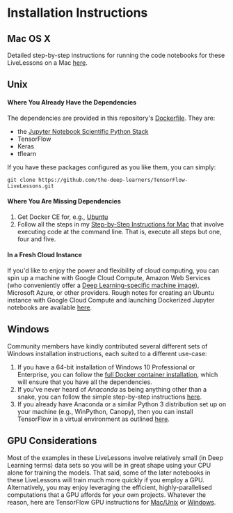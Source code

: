 # Installation Instructions

## Mac OS X

Detailed step-by-step instructions for running the code notebooks for these LiveLessons on a Mac [here](https://github.com/the-deep-learners/TensorFlow-LiveLessons/blob/master/installation/step_by_step_MacOSX_install.md).


## Unix

#### Where You Already Have the Dependencies

The dependencies are provided in this repository's [Dockerfile](https://github.com/the-deep-learners/TensorFlow-LiveLessons/blob/master/Dockerfile). They are: 

* the [Jupyter Notebook Scientific Python Stack](https://github.com/jupyter/docker-stacks/tree/master/scipy-notebook) 
* TensorFlow
* Keras
* tflearn

If you have these packages configured as you like them, you can simply:

`git clone https://github.com/the-deep-learners/TensorFlow-LiveLessons.git`

#### Where You Are Missing Dependencies

1. Get Docker CE for, e.g., [Ubuntu](https://docs.docker.com/engine/installation/linux/docker-ce/ubuntu/)
2. Follow all the steps in my [Step-by-Step Instructions for Mac](https://github.com/the-deep-learners/TensorFlow-LiveLessons/blob/master/installation/step_by_step_MacOSX_install.md) that involve executing code at the command line. That is, execute all steps but one, four and five. 

#### In a Fresh Cloud Instance

If you'd like to enjoy the power and flexibility of cloud computing, you can spin up a machine with Google Cloud Compute, Amazon Web Services (who conveniently offer a [Deep Learning-specific machine image](https://aws.amazon.com/amazon-ai/amis/)), Microsoft Azure, or other providers. Rough notes for creating an Ubuntu instance with Google Cloud Compute and launching Dockerized Jupyter notebooks are available [here](https://github.com/the-deep-learners/TensorFlow-LiveLessons/blob/master/installation/step_by_step_GCP_install.md). 


## Windows

Community members have kindly contributed several different sets of Windows installation instructions, each suited to a different use-case: 

1. If you have a 64-bit installation of Windows 10 Professional or Enterprise, you can follow the [full Docker container installation](https://github.com/the-deep-learners/TensorFlow-LiveLessons/blob/master/installation/step_by_step_Windows_Docker_install.md), which will ensure that you have all the dependencies. 
2. If you've never heard of *Anaconda* as being anything other than a snake, you can follow the simple step-by-step instructions [here](https://github.com/the-deep-learners/TensorFlow-LiveLessons/blob/master/installation/simple_Windows_Anaconda_install.md). 
3. If you already have Anaconda or a similar Python 3 distribution set up on your machine (e.g., WinPython, Canopy), then you can install TensorFlow in a virtual environment as outlined [here](https://github.com/the-deep-learners/TensorFlow-LiveLessons/blob/master/installation/conda_TensorFlow_install.md).

## GPU Considerations

Most of the examples in these LiveLessons involve relatively small (in Deep Learning terms) data sets so you will be in great shape using your CPU alone for training the models. That said, some of the later notebooks in these LiveLessons will train much more quickly if you employ a GPU. Alternatively, you may enjoy leveraging the efficient, highly-parallelised computations that a GPU affords for your own projects. Whatever the reason, here are TensorFlow GPU instructions for [Mac/Unix](https://github.com/the-deep-learners/TensorFlow-LiveLessons/blob/master/installation/step_by_step_MacOSX_install.md#bonus-training-models-with-an-nvidia-gpu) or [Windows](https://github.com/the-deep-learners/TensorFlow-LiveLessons/blob/master/installation/windows_TF_GPU.md).  

